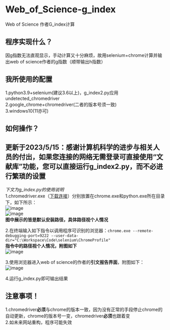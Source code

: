 # Web_of_Science-g_index
Web of Science 作者G_index计算
## 程序实现什么？ 
因g指数无法直观显示，手动计算又十分麻烦，故用selenium+chrome计算并输出web of science作者的g指数（顺带输出h指数） 
## 我所使用的配置 
1.python3.9+selenium(建议3.6以上)，g_index2.py应用undetected_chromedriver  
2.google_chrome+chromedriver(二者的版本号须一致)  
3.windows10(11亦可)  
## 如何操作？ 
## 更新于2023/5/15：感谢计算机科学的进步与相关人员的付出，如果您连接的网络无需登录可直接使用“文献库”功能，您可以直接运行g_index2.py，而不必进行繁琐的设置  
*下文为g_index.py的使用说明*  
1.chromedriver.exe（[下载连接](https://registry.npmmirror.com/binary.html?path=chromedriver/)）分别放置在chrome.exe和python.exe所在目录下，如下所示：  
![image](https://github.com/LuDreamst/WebofScience-g_index/assets/53106447/de9768ce-9b44-4211-b3b6-3efbb38953d9)  
![image](https://github.com/LuDreamst/WebofScience-g_index/assets/53106447/1ee48d8d-ab93-4c6d-86cf-81bbfcdac78c)  
**图中展示的皆是默认安装路径，具体路径视个人情况**  
  
2.在终端输入如下指令以调用程序可识别的浏览器：`chrome.exe --remote-debugging-port=9222 --user-data-dir="C:\Workspace\Code\selenium\ChromeProfile"`  
**指令中的路径视个人情况，附图如下**  
![image](https://github.com/LuDreamst/WebofScience-g_index/assets/53106447/3c6b60ad-3eb5-41eb-a83b-4f421425f884)  
  
3.使用浏览器进入web of science的作者的**引文报告界面**，附图如下：  
![image](https://github.com/LuDreamst/WebofScience-g_index/assets/53106447/972b8c3a-a227-423f-8849-9d607b6e526c)  
  
4.运行g_index.py即可输出结果  
## 注意事项！  
1.chromedriver**必须**与chrome的版本一致，因为没有正常的手段停止chrome的自动更新，chrome的版本号一变，chromedriver**必须**也跟着变  
2.如未来网站重构，程序可能失效
